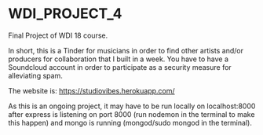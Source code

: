# WDI_PROJECT_4
Final Project of WDI 18 course.

In short, this is a Tinder for musicians in order to find other artists and/or producers for collaboration that I built in a week. You have to have a Soundcloud account in order to participate as a security measure for alleviating spam. 

The website is: https://studiovibes.herokuapp.com/


As this is an ongoing project, it may have to be run locally on localhost:8000 after express is listening on port 8000 (run nodemon in the terminal to make this happen) and mongo is running (mongod/sudo mongod in the terminal).
